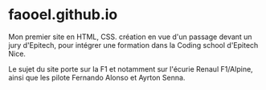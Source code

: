 # faooel.github.io

Mon premier site en HTML, CSS. création en vue d'un passage devant un jury d'Epitech, pour intégrer une formation dans la Coding school d'Epitech Nice.

Le sujet du site porte sur la F1 et notamment sur l'écurie Renaul F1/Alpine, ainsi que les pilote Fernando Alonso et Ayrton Senna.
